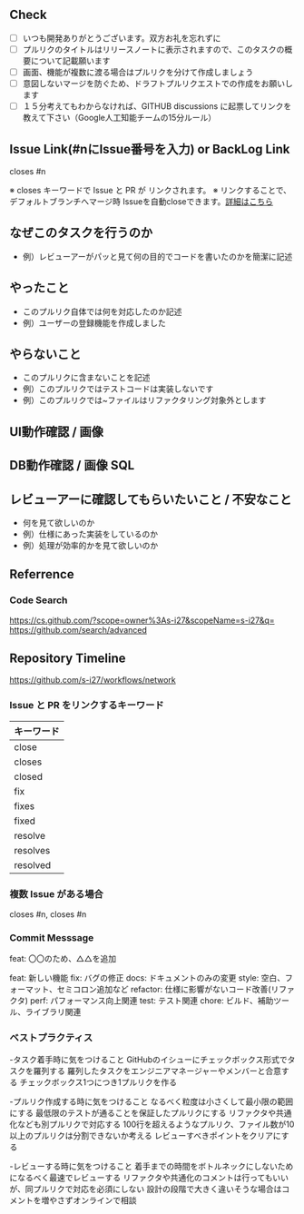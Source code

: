 ## Check
- [ ] いつも開発ありがとうございます。双方お礼を忘れずに
- [ ] プルリクのタイトルはリリースノートに表示されますので、このタスクの概要について記載願います
- [ ] 画面、機能が複数に渡る場合はプルリクを分けて作成しましょう
- [ ] 意図しないマージを防ぐため、ドラフトプルリクエストでの作成をお願いします
- [ ] １５分考えてもわからなければ、GITHUB discussions に起票してリンクを教えて下さい（Google人工知能チームの15分ルール）

## Issue Link(#nにIssue番号を入力) or BackLog Link 
closes #n

※ closes キーワードで Issue と PR が リンクされます。
※ リンクすることで、デフォルトブランチへマージ時 Issueを自動closeできます。[詳細はこちら](#ref)

## なぜこのタスクを行うのか
- 例）レビューアーがパッと見て何の目的でコードを書いたのかを簡潔に記述

## やったこと
- このプルリク自体では何を対応したのか記述
- 例）ユーザーの登録機能を作成しました

## やらないこと
- このプルリクに含まないことを記述
- 例）このプルリクではテストコードは実装しないです
- 例）このプルリクでは~ファイルはリファクタリング対象外とします

## UI動作確認 / 画像


## DB動作確認 / 画像 SQL


## レビューアーに確認してもらいたいこと / 不安なこと
- 何を見て欲しいのか
- 例）仕様にあった実装をしているのか
- 例）処理が効率的かを見て欲しいのか

## Referrence
### Code Search
https://cs.github.com/?scope=owner%3As-i27&scopeName=s-i27&q=
https://github.com/search/advanced

## Repository Timeline
https://github.com/s-i27/workflows/network

### Issue と PR をリンクするキーワード
| キーワード | 
|:---|
|close |
|closes |
|closed |
|fix |
|fixes |
|fixed |
|resolve |
|resolves |
|resolved |

### 複数 Issue がある場合
closes #n, closes #n

### Commit Messsage
feat: 〇〇のため、△△を追加

feat: 新しい機能
fix: バグの修正
docs: ドキュメントのみの変更
style: 空白、フォーマット、セミコロン追加など
refactor: 仕様に影響がないコード改善(リファクタ)
perf: パフォーマンス向上関連
test: テスト関連
chore: ビルド、補助ツール、ライブラリ関連

### ベストプラクティス
-タスク着手時に気をつけること
GitHubのイシューにチェックボックス形式でタスクを羅列する
羅列したタスクをエンジニアマネージャーやメンバーと合意する
チェックボックス1つにつき1プルリクを作る

-プルリク作成する時に気をつけること
なるべく粒度は小さくして最小限の範囲にする
最低限のテストが通ることを保証したプルリクにする
リファクタや共通化なども別プルリクで対応する
100行を超えるようなプルリク、ファイル数が10以上のプルリクは分割できないか考える
レビューすべきポイントをクリアにする

-レビューする時に気をつけること
着手までの時間をボトルネックにしないためになるべく最速でレビューする
リファクタや共通化のコメントは行ってもいいが、同プルリクで対応を必須にしない
設計の段階で大きく違いそうな場合はコメントを増やさずオンラインで相談
